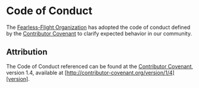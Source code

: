 # Code of Conduct

The [Fearless-Flight Organization](https://github.com/fearless-flight) has adopted the code of conduct defined by the [Contributor Covenant](http://contributor-covenant.org/)
to clarify expected behavior in our community.

## Attribution

The Code of Conduct referenced can be found at the [Contributor Covenant][homepage], version 1.4, available at [http://contributor-covenant.org/version/1/4][version].

[homepage]: http://contributor-covenant.org
[version]: http://contributor-covenant.org/version/1/4/